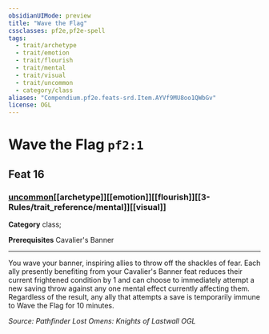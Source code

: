 ```yaml
---
obsidianUIMode: preview
title: "Wave the Flag"
cssclasses: pf2e,pf2e-spell
tags:
  - trait/archetype
  - trait/emotion
  - trait/flourish
  - trait/mental
  - trait/visual
  - trait/uncommon
  - category/class
aliases: "Compendium.pf2e.feats-srd.Item.AYVf9MU8oo1QWbGv"
license: OGL
---
```

# Wave the Flag `pf2:1`
## Feat 16
### [uncommon](uncommon "Uncommon Rarity Trait")[[archetype]][[emotion]][[flourish]][[3-Rules/trait_reference/mental]][[visual]]

**Category** class; 



**Prerequisites** Cavalier's Banner
* * *
You wave your banner, inspiring allies to throw off the shackles of fear. Each ally presently benefiting from your Cavalier's Banner feat reduces their current frightened condition by 1 and can choose to immediately attempt a new saving throw against any one mental effect currently affecting them. Regardless of the result, any ally that attempts a save is temporarily immune to Wave the Flag for 10 minutes.

*Source: Pathfinder Lost Omens: Knights of Lastwall*
*OGL*